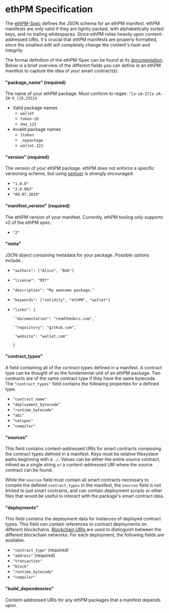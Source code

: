 # ethPM Specification

The [ethPM-Spec](http://ethpm.github.io/ethpm-spec/package-spec.html) defines the JSON schema for an ethPM manifest. ethPM manifests are only valid if they are tightly packed, with alphabetically sorted keys, and no trailing whitespaces. Since ethPM relies heavily upon content-addressed URIs, it's crucial that ethPM manifests are properly formatted, since the smallest edit will completely change the content's hash and integrity.

The formal definition of the ethPM-Spec can be found at its [documentation](http://ethpm.github.io/ethpm-spec/). Below is a brief overview of the different fields you can define in an ethPM manifest to capture the idea of your smart contract\(s\).

#### "package\_name" \(required\)

The name of your ethPM package. Must conform to regex: `^[a-zA-Z][a-zA-Z0-9_]{0,255}$`

* Valid package names
  * `wallet`
  * `token-20`
  * `dao_123`
* Invalid package names
  * `1token`
  * `_mypackage`
  * `wallet.123`

#### "version" \(required\)

The version of your ethPM package. ethPM does not enforce a specific versioning scheme, but using [semver](https://semver.org/) is strongly encouraged. 

* `"1.0.0"`
* `"2.0.0b3"`
* `"09.07.2019"`

#### "manifest\_version" \(required\)

The ethPM version of your manifest. Currently, ethPM tooling only supports v2 of the ethPM spec.

* `"2"`

#### "meta"

JSON object containing metadata for your package. Possible options include..

* `"authors": ["Alice", "Bob"]`
* `"license": "MIT"`
* `"description": "My awesome package."`
* `"keywords": ["solidity", "ethPM", "wallet"]`
* `"links": {`

      `"documentation": "readthedocs.com",`

      `"repository": "github.com",`

      `"website": "wallet.com"`

  `}`

#### "contract\_types"

A field containing all of the contract types defined in a manifest. A contract type can be thought of as the fundamental unit of an ethPM package. Two contracts are of the same contract type if they have the same bytecode. The `"contract_types"` field contains the following properties for a defined type.

* `"contract_name"`
* `"deployment_bytecode"`
* `"runtime_bytecode"`
* `"abi"`
* `"natspec"`
* `"compiler"`

#### "sources"

This field contains content-addressed URIs for smart contracts composing the contract types defined in a manifest. Keys must be relative filesystem paths beginning with a `./`. Values can be either the entire source contract, inlined as a single string `or` a content-addressed URI where the source contract can be found.

While the `sources` field must contain all smart contracts necessary to compile the defined `contract_types` in the manifest, the `sources` field is not limited to just smart contracts, and can contain deployment scripts or other files that would be useful to interact with the package's smart contract idea.

#### "deployments"

This field contains the deployment data for instances of deployed contract types. This field can contain references to contract deployments on different blockchains. [Blockchain URIs](uris.md#blockchain-uris) are used to distinguish between the different blockchain networks. For each deployment, the following fields are available.

* `"contract_type"` \(required\)
* `"address"` \(required\)
* `"transaction"`
* `"block"`
* `"runtime_bytecode"`
* `"compiler"`

#### "build\_dependencies"

Content-addressed URIs for any ethPM packages that a manifest depends upon.

